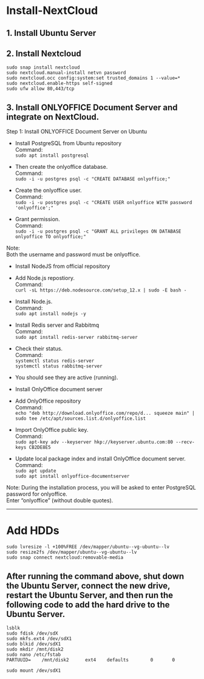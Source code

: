 # Install-NextCloud

## 1. Install Ubuntu Server

## 2. Install Nextcloud
```
sudo snap install nextcloud
sudo nextcloud.manual-install netvn password
sudo nextcloud.occ config:system:set trusted_domains 1 --value=*
sudo nextcloud.enable-https self-signed
sudo ufw allow 80,443/tcp
```
## 3. Install ONLYOFFICE Document Server and integrate on NextCloud.
Step 1: Install ONLYOFFICE Document Server on Ubuntu

 - Install PostgreSQL from Ubuntu repository </br>
           Command: </br>
           `sudo apt install postgresql`

  - Then create the onlyoffice database. </br>
           Command: </br>
           `sudo -i -u postgres psql -c "CREATE DATABASE onlyoffice;"`

  -  Create the onlyoffice user. </br>
            Command: </br>
            `sudo -i -u postgres psql -c "CREATE USER onlyoffice WITH password 'onlyoffice';"`
    
   -  Grant permission. </br>
            Command: </br>
            `sudo -i -u postgres psql -c "GRANT ALL privileges ON DATABASE onlyoffice TO onlyoffice;"`

   Note: </br>
            Both the username and password must be onlyoffice. </br>

 - Install NodeJS from official repository </br>

 - Add Node.js repostiory. </br>
           Command: </br>
           `curl -sL https://deb.nodesource.com/setup_12.x | sudo -E bash -`

 - Install Node.js. </br>
           Command: </br>
           `sudo apt install nodejs -y`

 - Install Redis server and Rabbitmq </br>
           Command: </br>
           `sudo apt install redis-server rabbitmq-server`

 - Check their status. </br>
           Command: </br>
           `systemctl status redis-server` </br>
           `systemctl status rabbitmq-server`
          
 -  You should see they are active (running). </br>

 - Install OnlyOffice document server </br>

 - Add OnlyOffice repository </br>
           Command: </br>
           `echo "deb http://download.onlyoffice.com/repo/d... squeeze main" | sudo tee /etc/apt/sources.list.d/onlyoffice.list`

 - Import OnlyOffice public key. </br>
            Command: </br>
            `sudo apt-key adv --keyserver hkp://keyserver.ubuntu.com:80 --recv-keys CB2DE8E5`

 - Update local package index and install OnlyOffice document server. </br>
            Command: </br>
            `sudo apt update` </br>
            `sudo apt install onlyoffice-documentserver`

Note:
    During the installation process, you will be asked to enter PostgreSQL password for onlyoffice. </br>
    Enter “onlyoffice” (without double quotes).


-----
# Add HDDs

`sudo lvresize -l +100%FREE /dev/mapper/ubuntu--vg-ubuntu--lv` </br>
`sudo resize2fs /dev/mapper/ubuntu--vg-ubuntu--lv` </br>
`sudo snap connect nextcloud:removable-media` </br>

After running the command above, shut down the Ubuntu Server, connect the new drive, restart the Ubuntu Server, and then run the following code to add the hard drive to the Ubuntu Server.
------
`lsblk` </br>
`sudo fdisk /dev/sdX` </br>
`sudo mkfs.ext4 /dev/sdX1` </br>
`sudo blkid /dev/sdX1` </br>
`sudo mkdir /mnt/disk2` </br>
`sudo nano /etc/fstab` </br>
`PARTUUID=    /mnt/disk2      ext4    defaults        0       0` </br>

`sudo mount /dev/sdX1`


